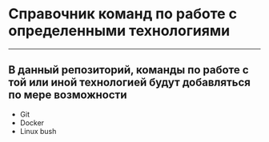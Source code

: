 # Справочник команд по работе с определенными технологиями
---
В данный репозиторий, команды по работе с той или иной технологией будут добавляться по мере возможности
---
* Git
* Docker
* Linux bush
